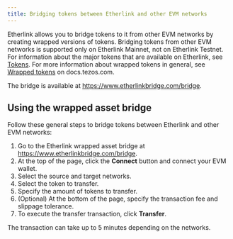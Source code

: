 ```yaml
---
title: Bridging tokens between Etherlink and other EVM networks
---
```


Etherlink allows you to bridge tokens to it from other EVM networks by creating wrapped versions of tokens.
Bridging tokens from other EVM networks is supported only on Etherlink Mainnet, not on Etherlink Testnet.
For information about the major tokens that are available on Etherlink, see [Tokens](./tokens).
For more information about wrapped tokens in general, see [Wrapped tokens](https://docs.tezos.com/architecture/tokens#wrapped-tokens) on docs.tezos.com.

The bridge is available at https://www.etherlinkbridge.com/bridge.

## Using the wrapped asset bridge

Follow these general steps to bridge tokens between Etherlink and other EVM networks:

1. Go to the Etherlink wrapped asset bridge at https://www.etherlinkbridge.com/bridge.
1. At the top of the page, click the **Connect** button and connect your EVM wallet.
1. Select the source and target networks.
1. Select the token to transfer.
1. Specify the amount of tokens to transfer.
1. (Optional) At the bottom of the page, specify the transaction fee and slippage tolerance.
1. To execute the transfer transaction, click **Transfer**.

The transaction can take up to 5 minutes depending on the networks.
